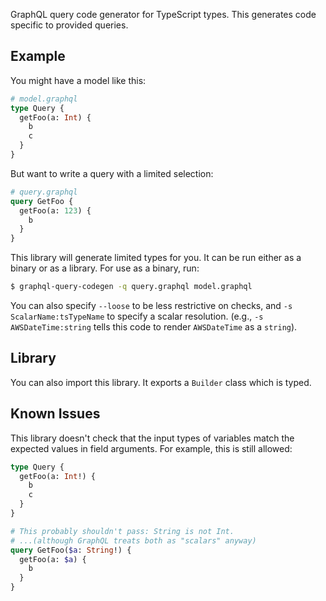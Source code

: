 
GraphQL query code generator for TypeScript types.
This generates code specific to provided queries.

## Example

You might have a model like this:

```graphql
# model.graphql
type Query {
  getFoo(a: Int) {
    b
    c
  }
}
```

But want to write a query with a limited selection:

```graphql
# query.graphql
query GetFoo {
  getFoo(a: 123) {
    b
  }
}
```

This library will generate limited types for you.
It can be run either as a binary or as a library.
For use as a binary, run:

```bash
$ graphql-query-codegen -q query.graphql model.graphql
```

You can also specify `--loose` to be less restrictive on checks, and `-s ScalarName:tsTypeName` to specify a scalar resolution.
(e.g., `-s AWSDateTime:string` tells this code to render `AWSDateTime` as a `string`).

## Library

You can also import this library.
It exports a `Builder` class which is typed.

## Known Issues

This library doesn't check that the input types of variables match the expected values in field arguments.
For example, this is still allowed:

```graphql
type Query {
  getFoo(a: Int!) {
    b
    c
  }
}

# This probably shouldn't pass: String is not Int.
# ...(although GraphQL treats both as "scalars" anyway)
query GetFoo($a: String!) {
  getFoo(a: $a) {
    b
  }
}
```
